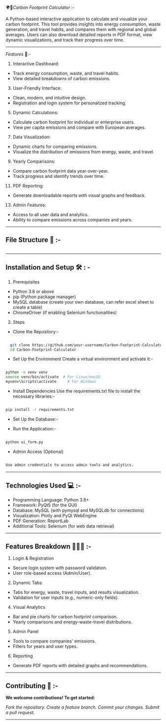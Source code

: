 🌍🌱*Carbon Footprint Calculator* :-

A Python-based interactive application to calculate and visualize your carbon footprint. This tool provides insights into energy consumption, waste generation, and travel habits, and compares them with regional and global averages. Users can also download detailed reports in PDF format, view dynamic visualizations, and track their progress over time.


-----------------------------------------------------------------------------------------------------------------------------

*Features* 🌟:- 

1. Interactive Dashboard:
   
- Track energy consumption, waste, and travel habits.
- View detailed breakdowns of carbon emissions.

3. User-Friendly Interface:
   
- Clean, modern, and intuitive design.
- Registration and login system for personalized tracking.

5. Dynamic Calculations:
   
- Calculate carbon footprint for individual or enterprise users.
- View per capita emissions and compare with European averages.

7. Data Visualization:
   
- Dynamic charts for comparing emissions.
- Visualize the distribution of emissions from energy, waste, and travel.

9. Yearly Comparisons:
    
- Compare carbon footprint data year-over-year.
- Track progress and identify trends over time.

11. PDF Reporting:
    
- Generate downloadable reports with visual graphs and feedback.

13. Admin Features:
    
- Access to all user data and analytics.
- Ability to compare emissions across companies and years.

  

-----------------------------------------------------------------------------------------------------------------------------

## File Structure 📁 :- 

```bash


```


-----------------------------------------------------------------------------------------------------------------------------

## Installation and Setup 🛠️ : -

1. Prerequisites
   
- Python 3.8 or above
- pip (Python package manager)
- MySQL database (create your own database, can refer excel sheet to create a table)
- ChromeDriver (if enabling Selenium functionalities)

2. Steps

- Clone the Repository:-

```bash

  git clone https://github.com/your-username/Carbon-Footprint-Calculator.git
  cd Carbon-Footprint-Calculator

```

- Set Up the Environment Create a virtual environment and activate it:-

```bash

python -m venv venv
source venv/bin/activate  # For Linux/macOS
myvenv\Scripts\activate     # For Windows

```

- Install Dependencies Use the requirements.txt file to install the necessary libraries:-

```bash

pip install -r requirements.txt

```

- Set Up the Database:-


- Run the Application:-

```bash

python ui_form.py

```

- Admin Access (Optional)

```bash

Use admin credentials to access admin tools and analytics.

```


----------------------------------------------------------------------------------------------------------------------------

## Technologies Used 💻 :-

- Programming Language: Python 3.8+
- Framework: PyQt5 (for the GUI)
- Database: MySQL (with pymysql and MySQLdb for connections)
- Visualization: Plotly and PyQt WebEngine
- PDF Generation: ReportLab
- Additional Tools: Selenium (for web data retrieval)
  

----------------------------------------------------------------------------------------------------------------------------

## Features Breakdown 🚶‍♂️💡 :- 

1. Login & Registration
   
- Secure login system with password validation.
- User role-based access (Admin/User).

2. Dynamic Tabs

- Tabs for energy, waste, travel inputs, and results visualization.
- Validation for user inputs (e.g., numeric-only fields).
  
4. Visual Analytics

- Bar and pie charts for carbon footprint comparison.
- Yearly comparisons and energy-waste-travel distributions.
  
5. Admin Panel

- Tools to compare companies' emissions.
- Filters for years and user types.

6. Reporting

- Generate PDF reports with detailed graphs and recommendations.
  

----------------------------------------------------------------------------------------------------------------------------

## Contributing 🤝 :- 

**We welcome contributions! To get started:**

*Fork the repository.*
*Create a feature branch.*
*Commit your changes.*
*Submit a pull request.*

----------------------------------------------------------------------------------------------------------------------------


  

